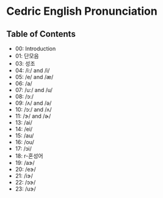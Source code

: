 # Cedric English Pronunciation

## Table of Contents
- 00: Introduction
- 01: 단모음
- 03: 성조
- 04: /i:/ and /i/
- 05: /e/ and /æ/
- 06: /a/
- 07: /u:/ and /u/
- 08: /ɔ:/
- 09: /ʌ/ and /ə/
- 10: /ɔ:/ and /ʌ/
- 11: /ɝ/ and /ɚ/
- 13: /ai/
- 14: /ei/
- 15: /au/
- 16: /ou/
- 17: /ɔi/
- 18: r-혼성어
- 19: /aɝ/
- 20: /eɝ/
- 21: /iɝ/
- 22: /ɔɝ/
- 23: /uɝ/
